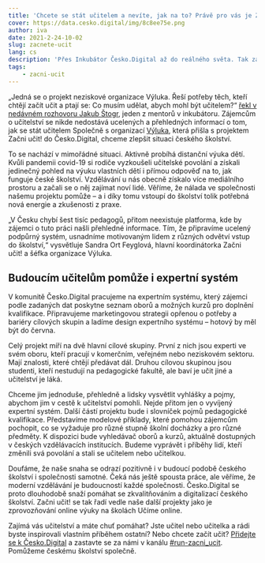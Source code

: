 ```yaml
---
title: 'Chcete se stát učitelem a nevíte, jak na to? Právě pro vás je Začni učit!'
cover: https://data.cesko.digital/img/8c8ee75e.png
author: iva
date: 2021-2-24-10-02
slug: zacnete-ucit
lang: cs
description: 'Přes Inkubátor Česko.Digital až do reálného světa. Tak začala cesta, jejímž cílem je zvýšit počet učitelů v českém školství a prestiž tohoto smysluplného povolání. Projekt Začni učit! nabízí zájemcům o učitelství elegantním a přístupným způsobem potřebné informace a usnadňuje jim cestu za katedru. Přehledně poradí s doplněním nutné kvalifikace i s prvními kroky.'
tags:
    - zacni-ucit
---
```


„Jedná se o projekt neziskové organizace Výluka. Řeší potřeby těch, kteří chtějí začít učit a ptají se: Co musím udělat, abych mohl být učitelem?“ [řekl v nedávném rozhovoru Jakub Štogr](https://blog.cesko.digital/2021/02/rozhovor-inkubator), jeden z mentorů v inkubátoru. Zájemcům o učitelství se nikde nedostává ucelených a přehledných informací o tom, jak se stát učitelem Společně s organizací [Výluka](https://vyluka.org/), která přišla s projektem Začni učit! do Česko.Digital, chceme zlepšit situaci českého školství.

To se nachází v mimořádné situaci. Aktivně probíhá distanční výuka dětí. Kvůli pandemii covid-19 si rodiče vyzkoušeli učitelské povolání a získali jedinečný pohled na výuku vlastních dětí i přímou odpověď na to, jak funguje české školství. Vzdělávání u nás obecně získalo více mediálního prostoru a začali se o něj zajímat noví lidé. Věříme, že nálada ve společnosti našemu projektu pomůže – a i díky tomu vstoupí do školství tolik potřebná nová energie a zkušenosti z praxe.

„V Česku chybí šest tisíc pedagogů, přitom neexistuje platforma, kde by zájemci o tuto práci našli přehledné informace. Tím, že připravíme ucelený podpůrný systém, usnadníme motivovaným lidem z různých odvětví vstup do školství,“ vysvětluje Sandra Ort Feyglová, hlavní koordinátorka Začni učit! a šéfka organizace Výluka.

## Budoucím učitelům pomůže i expertní systém

V komunitě Česko.Digital pracujeme na expertním systému, který zájemci podle zadaných dat poskytne seznam oborů a možných kurzů pro doplnění kvalifikace. Připravujeme marketingovou strategii opřenou o potřeby a bariéry cílových skupin a ladíme design expertního systému – hotový by měl být do června.

Celý projekt míří na dvě hlavní cílové skupiny. První z nich jsou experti ve svém oboru, kteří pracují v komerčním, veřejném nebo neziskovém sektoru. Mají znalosti, které chtějí předávat dál. Druhou cílovou skupinou jsou studenti, kteří nestudují na pedagogické fakultě, ale baví je učit jiné a učitelství je láká.

Chceme jim jednoduše, přehledně a lidsky vysvětlit vyhlášky a pojmy, abychom jim v cestě k učitelství pomohli. Nejde přitom jen o vyvíjený expertní systém. Další částí projektu bude i slovníček pojmů pedagogické kvalifikace. Představíme modelové příklady, které pomohou zájemcům pochopit, co se vyžaduje pro různé stupně školní docházky a pro různé předměty. K dispozici bude vyhledávač oborů a kurzů, aktuálně dostupných v českých vzdělávacích institucích. Budeme vyprávět i příběhy lidí, kteří změnili svá povolání a stali se učitelem nebo učitelkou.

Doufáme, že naše snaha se odrazí pozitivně i v budoucí podobě českého školství i společnosti samotné. Čeká nás ještě spousta práce, ale věříme, že moderní vzdělávání je budoucností každé společnosti. Česko.Digital se proto dlouhodobě snaží pomáhat se zkvalitňováním a digitalizací českého školství. Začni učit! se tak řadí vedle naše další projekty jako je zprovozňování online výuky na školách Učíme online.

Zajímá vás učitelství a máte chuť pomáhat? Jste učitel nebo učitelka a rádi byste inspirovali vlastním příběhem ostatní? Nebo chcete začít učit? [Přidejte se k Česko.Digital](https://join.cesko.digital) a zastavte se za námi v kanálu [#run-zacni_ucit](https://cesko-digital.slack.com/archives/C01CDSTV8KF). Pomůžeme českému školství společně.

